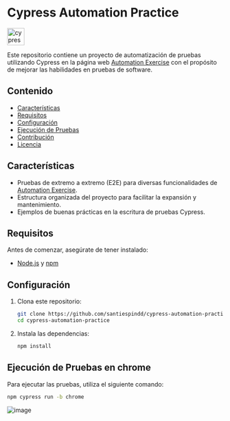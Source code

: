 # Cypress Automation Practice

<img src="https://raw.githubusercontent.com/simple-icons/simple-icons/6e46ec1fc23b60c8fd0d2f2ff46db82e16dbd75f/icons/cypress.svg" alt="cypress" width="40" height="40"/>


Este repositorio contiene un proyecto de automatización de pruebas utilizando Cypress en la página web [Automation Exercise](https://automationexercise.com/) con el propósito de mejorar las habilidades en pruebas de software.

## Contenido

- [Características](#características)
- [Requisitos](#requisitos)
- [Configuración](#configuración)
- [Ejecución de Pruebas](#ejecución-de-pruebas)
- [Contribución](#contribución)
- [Licencia](#licencia)

## Características

- Pruebas de extremo a extremo (E2E) para diversas funcionalidades de [Automation Exercise]([[http://automationpractice.com/index.php](https://automationexercise.com/)](https://automationexercise.com/)).
- Estructura organizada del proyecto para facilitar la expansión y mantenimiento.
- Ejemplos de buenas prácticas en la escritura de pruebas Cypress.

## Requisitos

Antes de comenzar, asegúrate de tener instalado:

- [Node.js](https://nodejs.org/) y [npm](https://www.npmjs.com/)

## Configuración

1. Clona este repositorio:

    ```bash
    git clone https://github.com/santiespindd/cypress-automation-practice.git
    cd cypress-automation-practice
    ```

2. Instala las dependencias:

    ```bash
    npm install
    ```

## Ejecución de Pruebas en chrome

Para ejecutar las pruebas, utiliza el siguiente comando:

```bash
npm cypress run -b chrome
```

![image](https://github.com/santiespindd/cypress-automation-practice/assets/45414992/9266c633-d6e8-4ba5-bfa3-bc39470e66d9)

